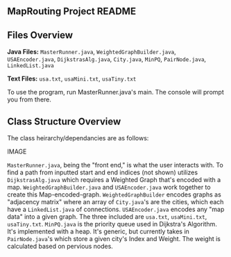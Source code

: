 ## MapRouting Project README

## Files Overview

**Java Files:** `MasterRunner.java`, `WeightedGraphBuilder.java`, `USAEncoder.java`, `DijkstrasAlg.java`, `City.java`, `MinPQ`, `PairNode.java`, `LinkedList.java`

**Text Files:** `usa.txt`, `usaMini.txt`, `usaTiny.txt`

To use the program, run MasterRunner.java's main. The console will prompt you from there.


## Class Structure Overview
The class heirarchy/dependancies are as follows:

IMAGE

`MasterRunner.java`, being the "front end," is what the user interacts with. To find a path from inputted start and end indices (not shown) utilizes  `DijkstrasAlg.java` which requires a Weighted Graph that's encoded with a map. `WeightedGraphBuilder.java` and `USAEncoder.java` work together to create this Map-encoded-graph. 
`WeightedGraphBuilder` encodes graphs as "adjacency matrix" where an array of `City.java`'s are the cities, which each have a `LinkedList.java` of connections.
`USAEncoder.java` encodes any "map data" into a given graph. The three included are `usa.txt`, `usaMini.txt`, `usaTiny.txt`.
`MinPQ.java` is the priority queue used in Dijkstra's Algorithm. It's implemented with a heap. It's generic, but currently takes in `PairNode.java`'s which store a given city's Index and Weight. The weight is calculated based on pervious nodes.
